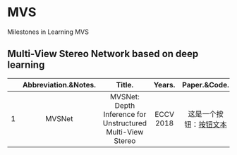 # MVS
Milestones in Learning MVS
## Multi-View Stereo Network based on deep learning

||Abbreviation.&Notes.|Title.|Years.|Paper.&Code.|
|:-------:|:-------:|:-------:|:-------:|:-------:|
| 1 |MVSNet|MVSNet: Depth Inference for Unstructured Multi-View Stereo|ECCV 2018|这是一个按钮：<a href="https://www.example.com" class="button">按钮文本</a>|
